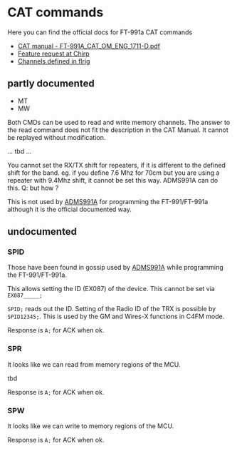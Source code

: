 # CAT commands

Here you can find the official docs for FT-991a CAT commands

 * [CAT manual - FT-991A_CAT_OM_ENG_1711-D.pdf](https://www.yaesu.com/downloadFile.cfm?FileID=13370&FileCatID=158&FileName=FT%2D991A%5FCAT%5FOM%5FENG%5F1711%2DD.pdf&FileContentType=application%2Fpdf)
 * [Feature request at Chirp](https://chirp.danplanet.com/issues/2531)
 * [Channels defined in flrig](https://sourceforge.net/p/fldigi/flrig/ci/master/tree/src/rigs/FT991A.cxx)

## partly documented

 * MT
 * MW

Both CMDs can be used to read and write memory channels.
The answer to the read command does not fit the description in the CAT Manual. It cannot be replayed without modification.

... tbd ...

You cannot set the RX/TX shift for repeaters, if it is different to the defined shift for the band.
eg. if you define 7.6 Mhz for 70cm but you are using a repeater with 9.4Mhz shift, it cannot be set this way.
ADMS991A can do this.
Q: but how ?

This is not used by [ADMS991A](https://www.rtsystemsinc.com/ADMS-991A-Programming-Software-Only-for-the-Yaesu-FT-991FT-991A_p_92.html) for programming the FT-991/FT-991a although it is the official documented way.

## undocumented

### SPID

Those have been found in gossip used by [ADMS991A](https://www.rtsystemsinc.com/ADMS-991A-Programming-Software-Only-for-the-Yaesu-FT-991FT-991A_p_92.html) while programming the FT-991/FT-991a.

This allows setting the ID (EX087) of the device. This cannot be set via `EX087_____;`

`SPID;` reads out the ID.
Setting of the Radio ID of the TRX is possible by `SPID12345;`. This is used by the GM and Wires-X functions in C4FM mode.

Response is `A;` for ACK when ok.

### SPR

It looks like we can read from memory regions of the MCU.

tbd

Response is `A;` for ACK when ok.

### SPW

It looks like we can write to memory regions of the MCU.

Response is `A;` for ACK when ok.
